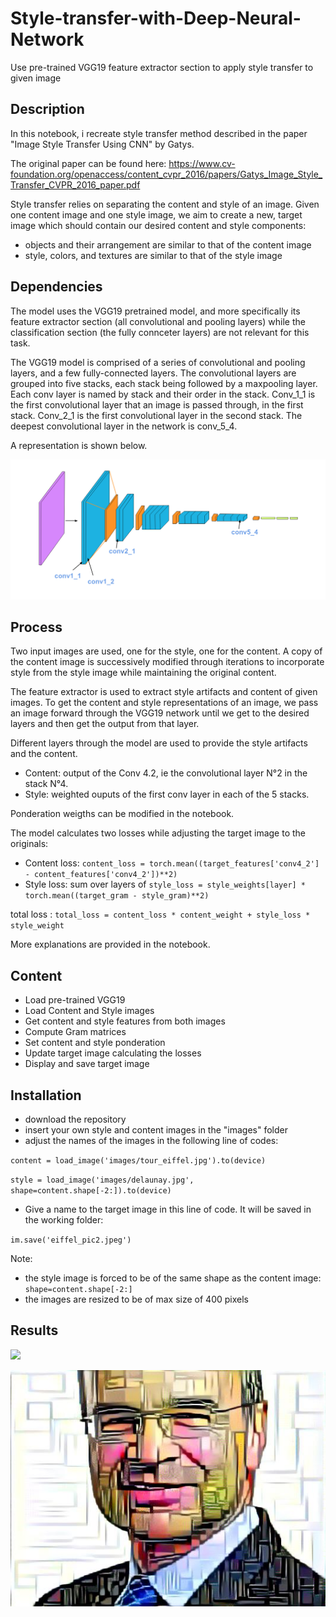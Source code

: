 # Style-transfer-with-Deep-Neural-Network
Use pre-trained VGG19 feature extractor section to apply style transfer to given image

## Description
In this notebook, i recreate style transfer method described in the paper "Image Style Transfer Using CNN" by Gatys.

The original paper can be found here: https://www.cv-foundation.org/openaccess/content_cvpr_2016/papers/Gatys_Image_Style_Transfer_CVPR_2016_paper.pdf

Style transfer relies on separating the content and style of an image. Given one content image and one style image, we aim to create a new, target image which should contain our desired content and style components:
- objects and their arrangement are similar to that of the content image
- style, colors, and textures are similar to that of the style image

## Dependencies
The model uses the VGG19 pretrained model, and more specifically its feature extractor section (all convolutional and pooling layers) while the classification section (the fully connceter layers) are not relevant for this task.

The VGG19 model is comprised of a series of convolutional and pooling layers, and a few fully-connected layers. The convolutional layers are grouped into five stacks, each stack being followed by a maxpooling layer. Each conv layer is named by stack and their order in the stack. Conv_1_1 is the first convolutional layer that an image is passed through, in the first stack. Conv_2_1 is the first convolutional layer in the second stack. The deepest convolutional layer in the network is conv_5_4.

A representation is shown below.

![](/notebook_ims/vgg19_convlayers.png)

## Process
Two input images are used, one for the style, one for the content. A copy of the content image is successively modified through iterations to incorporate style from the style image while maintaining the original content.

The feature extractor is used to extract style artifacts and content of given images. To get the content and style representations of an image, we pass an image forward through the VGG19 network until we get to the desired layers and then get the output from that layer.

Different layers through the model are used to provide the style artifacts and the content.
- Content: output of the Conv 4.2, ie the convolutional layer N°2 in the stack N°4.
- Style: weighted ouputs of the first conv layer in each of the 5 stacks.

Ponderation weigths can be modified in the notebook.

The model calculates two losses while adjusting the target image to the originals:
- Content loss: `content_loss = torch.mean((target_features['conv4_2'] - content_features['conv4_2'])**2)`
- Style loss: sum over layers of `style_loss = style_weights[layer] * torch.mean((target_gram - style_gram)**2)`

total loss : `total_loss = content_loss * content_weight + style_loss * style_weight`

More explanations are provided in the notebook.

## Content
- Load pre-trained VGG19
- Load Content and Style images
- Get content and style features from both images
- Compute Gram matrices
- Set content and style ponderation
- Update target image calculating the losses
- Display and save target image


## Installation
- download the repository
- insert your own style and content images in the "images" folder
- adjust the names of the images in the following line of codes:

`content = load_image('images/tour_eiffel.jpg').to(device)`

`style = load_image('images/delaunay.jpg', shape=content.shape[-2:]).to(device)`

- Give a name to the target image in this line of code. It will be saved in the working folder:

`im.save('eiffel_pic2.jpeg')`

Note:
- the style image is forced to be of the same shape as the content image: `shape=content.shape[-2:]`
- the images are resized to be of max size of 400 pixels

## Results

![](/notebook_ims/eiffel2_pic.jpeg)

![](/notebook_ims/essec_pic.jpeg)

